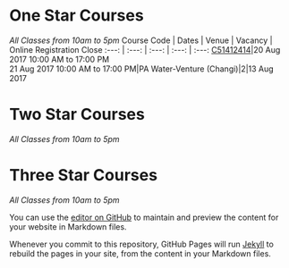 # One Star Courses
_All Classes from 10am to 5pm_
Course Code | Dates | Venue | Vacancy | Online Registration Close
:---: | :---: | :---: | :---: | :---:
[C51412414](https://pages.github.com/)|20 Aug 2017 10:00 AM to 17:00 PM <br /> 21 Aug 2017 10:00 AM to 17:00 PM|PA Water-Venture (Changi)|2|13 Aug 2017

# Two Star Courses
_All Classes from 10am to 5pm_

# Three Star Courses
_All Classes from 10am to 5pm_

You can use the [editor on GitHub](https://github.com/davidloke/test/edit/master/README.md) to maintain and preview the content for your website in Markdown files.

Whenever you commit to this repository, GitHub Pages will run [Jekyll](https://jekyllrb.com/) to rebuild the pages in your site, from the content in your Markdown files.

